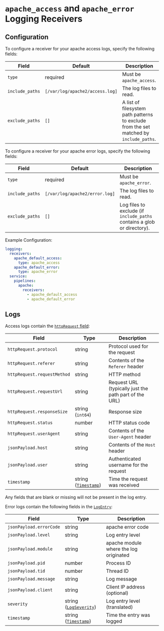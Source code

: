 # `apache_access` and `apache_error` Logging Receivers

## Configuration

To configure a receiver for your apache access logs, specify the following fields:

| Field                 | Default                       | Description |
| ---                   | ---                           | ---         |
| `type`                | required                      | Must be `apache_access`. |
| `include_paths`       | `[/var/log/apache2/access.log]` | The log files to read. |
| `exclude_paths`       | `[]`                          | A list of filesystem path patterns to exclude from the set matched by `include_paths`.

To configure a receiver for your apache error logs, specify the following fields:

| Field                 | Default                      | Description |
| ---                   | ---                          | ---         |
| `type`                | required                     | Must be `apache_error`. |
| `include_paths`       | `[/var/log/apache2/error.log]` | The log files to read. |
| `exclude_paths`       | `[]`                         | Log files to exclude (if `include_paths` contains a glob or directory). |

Example Configuration:

```yaml
logging:
  receivers:
    apache_default_access:
      type: apache_access
    apache_default_error:
      type: apache_error
  service:
    pipelines:
      apache:
        receivers:
          - apache_default_access
          - apache_default_error
```

## Logs

Access logs contain the [`httpRequest` field](https://cloud.google.com/logging/docs/reference/v2/rest/v2/LogEntry#httprequest):

| Field | Type | Description |
| ---   | ---- | ----------- |
| `httpRequest.protocol` | string | Protocol used for the request |
| `httpRequest.referer` | string | Contents of the `Referer` header |
| `httpRequest.requestMethod` | string | HTTP method |
| `httpRequest.requestUrl` | string | Request URL (typically just the path part of the URL) |
| `httpRequest.responseSize` | string (`int64`) | Response size |
| `httpRequest.status` | number | HTTP status code |
| `httpRequest.userAgent` | string | Contents of the `User-Agent` header |
| `jsonPayload.host` | string | Contents of the `Host` header |
| `jsonPayload.user` | string | Authenticated username for the request |
| `timestamp` | string ([`Timestamp`](https://developers.google.com/protocol-buffers/docs/reference/google.protobuf#google.protobuf.Timestamp)) | Time the request was received |

Any fields that are blank or missing will not be present in the log entry.

Error logs contain the following fields in the [`LogEntry`](https://cloud.google.com/logging/docs/reference/v2/rest/v2/LogEntry):

| Field | Type | Description |
| ---   | ---- | ----------- |
| `jsonPayload.errorCode` | string | apache error code |
| `jsonPayload.level` | string | Log entry level |
| `jsonPayload.module` | string | apache module where the log originated |
| `jsonPayload.pid` | number | Process ID |
| `jsonPayload.tid` | number | Thread ID |
| `jsonPayload.message` | string | Log message |
| `jsonPayload.client` | string | Client IP address (optional) |
| `severity` | string ([`LogSeverity`](https://cloud.google.com/logging/docs/reference/v2/rest/v2/LogEntry#LogSeverity)) | Log entry level (translated) |
| `timestamp` | string ([`Timestamp`](https://developers.google.com/protocol-buffers/docs/reference/google.protobuf#google.protobuf.Timestamp)) | Time the entry was logged |

